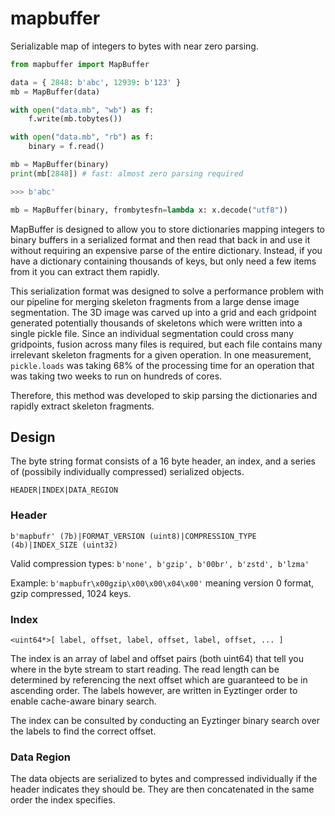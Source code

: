 # mapbuffer

Serializable map of integers to bytes with near zero parsing.

```python
from mapbuffer import MapBuffer

data = { 2848: b'abc', 12939: b'123' }
mb = MapBuffer(data)

with open("data.mb", "wb") as f:
    f.write(mb.tobytes())

with open("data.mb", "rb") as f:
    binary = f.read()

mb = MapBuffer(binary)
print(mb[2848]) # fast: almost zero parsing required

>>> b'abc'

mb = MapBuffer(binary, frombytesfn=lambda x: x.decode("utf8"))


```

MapBuffer is designed to allow you to store dictionaries mapping integers to binary buffers in a serialized format and then read that back in and use it without requiring an expensive parse of the entire dictionary. Instead, if you have a dictionary containing thousands of keys, but only need a few items from it you can extract them rapidly.  

This serialization format was designed to solve a performance problem with our pipeline for merging skeleton fragments from a large dense image segmentation. The 3D image was carved up into a grid and each gridpoint generated potentially thousands of skeletons which were written into a single pickle file. Since an individual segmentation could cross many gridpoints, fusion across many files is required, but each file contains many irrelevant skeleton fragments for a given operation. In one measurement, `pickle.loads` was taking 68% of the processing time for an operation that was taking two weeks to run on hundreds of cores. 

Therefore, this method was developed to skip parsing the dictionaries and rapidly extract skeleton fragments.

## Design

The byte string format consists of a 16 byte header, an index, and a series of (possibily individually compressed) serialized objects.

```
HEADER|INDEX|DATA_REGION
```

### Header 

```
b'mapbufr' (7b)|FORMAT_VERSION (uint8)|COMPRESSION_TYPE (4b)|INDEX_SIZE (uint32)
```

Valid compression types: `b'none', b'gzip', b'00br', b'zstd', b'lzma'`

Example: `b'mapbufr\x00gzip\x00\x00\x04\x00'` meaning version 0 format, gzip compressed, 1024 keys.

### Index

```
<uint64*>[ label, offset, label, offset, label, offset, ... ]
```

The index is an array of label and offset pairs (both uint64) that tell you where in the byte stream to start reading. The read length can be determined by referencing the next offset which are guaranteed to be in ascending order. The labels however, are written in Eyztinger order to enable cache-aware binary search.

The index can be consulted by conducting an Eyztinger binary search over the labels to find the correct offset.

### Data Region

The data objects are serialized to bytes and compressed individually if the header indicates they should be. They are then concatenated in the same order the index specifies.









